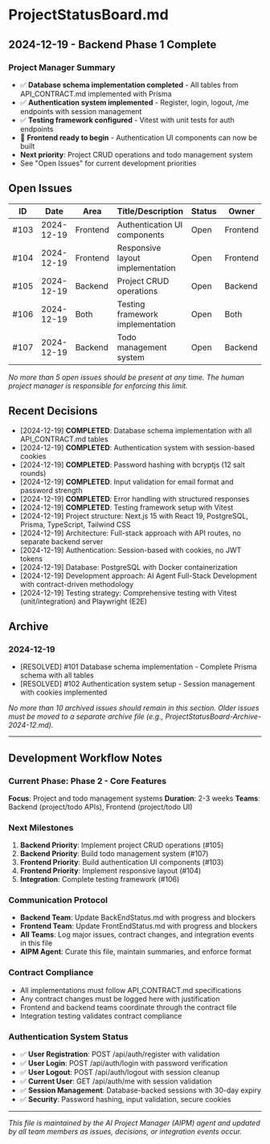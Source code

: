 # ProjectStatusBoard.md

## 2024-12-19 - Backend Phase 1 Complete

### Project Manager Summary
- ✅ **Database schema implementation completed** - All tables from API_CONTRACT.md implemented with Prisma
- ✅ **Authentication system implemented** - Register, login, logout, /me endpoints with session management
- ✅ **Testing framework configured** - Vitest with unit tests for auth endpoints
- 🔄 **Frontend ready to begin** - Authentication UI components can now be built
- **Next priority**: Project CRUD operations and todo management system
- See "Open Issues" for current development priorities

## Open Issues
| ID   | Date       | Area      | Title/Description                  | Status   | Owner     | Priority | Notes                |
|------|------------|-----------|------------------------------------|----------|-----------|----------|----------------------|
| #103 | 2024-12-19 | Frontend  | Authentication UI components       | Open     | Frontend  | High     | Login/register forms  |
| #104 | 2024-12-19 | Frontend  | Responsive layout implementation   | Open     | Frontend  | Medium   | Sidebar navigation    |
| #105 | 2024-12-19 | Backend   | Project CRUD operations            | Open     | Backend   | High     | Project endpoints     |
| #106 | 2024-12-19 | Both      | Testing framework implementation   | Open     | Both      | Medium   | Integration tests     |
| #107 | 2024-12-19 | Backend   | Todo management system             | Open     | Backend   | High     | Todo CRUD endpoints   |

*No more than 5 open issues should be present at any time. The human project manager is responsible for enforcing this limit.*

## Recent Decisions
- [2024-12-19] **COMPLETED**: Database schema implementation with all API_CONTRACT.md tables
- [2024-12-19] **COMPLETED**: Authentication system with session-based cookies
- [2024-12-19] **COMPLETED**: Password hashing with bcryptjs (12 salt rounds)
- [2024-12-19] **COMPLETED**: Input validation for email format and password strength
- [2024-12-19] **COMPLETED**: Error handling with structured responses
- [2024-12-19] **COMPLETED**: Testing framework setup with Vitest
- [2024-12-19] Project structure: Next.js 15 with React 19, PostgreSQL, Prisma, TypeScript, Tailwind CSS
- [2024-12-19] Architecture: Full-stack approach with API routes, no separate backend server
- [2024-12-19] Authentication: Session-based with cookies, no JWT tokens
- [2024-12-19] Database: PostgreSQL with Docker containerization
- [2024-12-19] Development approach: AI Agent Full-Stack Development with contract-driven methodology
- [2024-12-19] Testing strategy: Comprehensive testing with Vitest (unit/integration) and Playwright (E2E)

## Archive
### 2024-12-19
- [RESOLVED] #101 Database schema implementation - Complete Prisma schema with all tables
- [RESOLVED] #102 Authentication system setup - Session management with cookies implemented

*No more than 10 archived issues should remain in this section. Older issues must be moved to a separate archive file (e.g., ProjectStatusBoard-Archive-2024-12.md).*

---

## Development Workflow Notes

### Current Phase: Phase 2 - Core Features
**Focus**: Project and todo management systems
**Duration**: 2-3 weeks
**Teams**: Backend (project/todo APIs), Frontend (project/todo UI)

### Next Milestones
1. **Backend Priority**: Implement project CRUD operations (#105)
2. **Backend Priority**: Build todo management system (#107)
3. **Frontend Priority**: Build authentication UI components (#103)
4. **Frontend Priority**: Implement responsive layout (#104)
5. **Integration**: Complete testing framework (#106)

### Communication Protocol
- **Backend Team**: Update BackEndStatus.md with progress and blockers
- **Frontend Team**: Update FrontEndStatus.md with progress and blockers
- **All Teams**: Log major issues, contract changes, and integration events in this file
- **AIPM Agent**: Curate this file, maintain summaries, and enforce format

### Contract Compliance
- All implementations must follow API_CONTRACT.md specifications
- Any contract changes must be logged here with justification
- Frontend and backend teams coordinate through the contract file
- Integration testing validates contract compliance

### Authentication System Status
- ✅ **User Registration**: POST /api/auth/register with validation
- ✅ **User Login**: POST /api/auth/login with password verification
- ✅ **User Logout**: POST /api/auth/logout with session cleanup
- ✅ **Current User**: GET /api/auth/me with session validation
- ✅ **Session Management**: Database-backed sessions with 30-day expiry
- ✅ **Security**: Password hashing, input validation, secure cookies

---

*This file is maintained by the AI Project Manager (AIPM) agent and updated by all team members as issues, decisions, or integration events occur.* 
